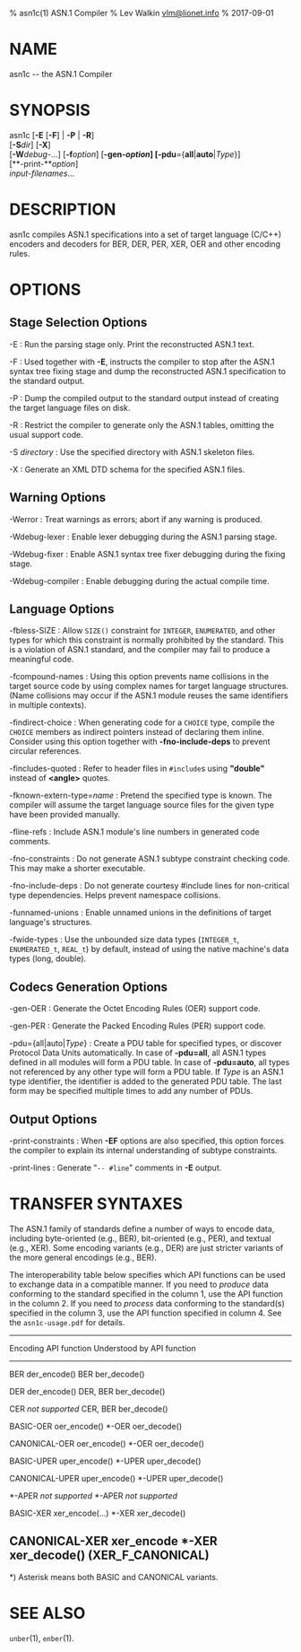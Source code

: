 % asn1c(1) ASN.1 Compiler
% Lev Walkin <vlm@lionet.info>
% 2017-09-01

# NAME

asn1c -- the ASN.1 Compiler

# SYNOPSIS

asn1c [**-E** [**-F**] | **-P** | **-R**] \
      [**-S***dir*] [**-X**] \
      [**-W***debug-*...] [**-f***option*] [**-gen-***option*] 
      [**-pdu**={**all**|**auto**|*Type*}] \
      [**-print-***option*] \
      *input-filenames*...

# DESCRIPTION

asn1c compiles ASN.1 specifications into a set of
target language (C/C++) encoders and decoders for BER, DER, PER, XER, OER
and other encoding rules.

# OPTIONS

## Stage Selection Options

-E
:   Run the parsing stage only. Print the reconstructed ASN.1 text.

-F
:   Used together with **-E**,
    instructs the compiler to stop after the ASN.1 syntax
    tree fixing stage and dump the reconstructed ASN.1 specification
    to the standard output.

-P
:   Dump the compiled output to the standard output instead of creating the
    target language files on disk.

-R
:   Restrict the compiler to generate only the ASN.1 tables,
    omitting the usual support code.

-S *directory*
:   Use the specified directory with ASN.1 skeleton files.

-X
:   Generate an XML DTD schema for the specified ASN.1 files.

## Warning Options

-Werror
:   Treat warnings as errors; abort if any warning is produced.

-Wdebug-lexer
:   Enable lexer debugging during the ASN.1 parsing stage.

-Wdebug-fixer
:   Enable ASN.1 syntax tree fixer debugging during the fixing stage.

-Wdebug-compiler
:   Enable debugging during the actual compile time.

## Language Options

-fbless-SIZE
:   Allow `SIZE()` constraint for `INTEGER`, `ENUMERATED`,
    and other types for which this constraint is normally prohibited
    by the standard.
    This is a violation of ASN.1 standard, and the compiler may
    fail to produce a meaningful code.

-fcompound-names
:   Using this option prevents name collisions in the target source code
    by using complex names for target language structures.
    (Name collisions may occur if the ASN.1 module reuses the same identifiers
    in multiple contexts).

-findirect-choice
:   When generating code for a `CHOICE` type, compile the `CHOICE` members
    as indirect pointers instead of declaring them inline.
    Consider using this option together with **-fno-include-deps**
    to prevent circular references.

-fincludes-quoted
:   Refer to header files in `#include`s using **"**double**"** instead of **\<**angle**>** quotes.

-fknown-extern-type=*name*
:   Pretend the specified type is known.
    The compiler will assume the target language source files
    for the given type have been provided manually.

-fline-refs
:   Include ASN.1 module's line numbers in generated code comments.

-fno-constraints
:   Do not generate ASN.1 subtype constraint checking code.
    This may make a shorter executable.

-fno-include-deps
:   Do not generate courtesy #include lines for non-critical type dependencies.
    Helps prevent namespace collisions.

-funnamed-unions
:   Enable unnamed unions in the definitions of target language's structures.

-fwide-types
:   Use the unbounded size data types (`INTEGER_t`, `ENUMERATED_t`, `REAL_t`)
    by default, instead of using the native machine's data types (long, double).

## Codecs Generation Options

-gen-OER
:   Generate the Octet Encoding Rules (OER) support code.

-gen-PER
:   Generate the Packed Encoding Rules (PER) support code.

-pdu={all|auto|*Type*}
:   Create a PDU table for specified types, or discover Protocol Data Units
    automatically. In case of **-pdu=all**,
    all ASN.1 types defined in all modules will form a PDU table.
    In case of **-pdu=auto**, all types not referenced by any other type will
    form a PDU table.
    If *Type* is an ASN.1 type identifier, the identifier is added to
    the generated PDU table.
    The last form may be specified multiple times to add any number of PDUs.

## Output Options

-print-constraints
:   When **-EF** options are also specified,
    this option forces the compiler to explain its internal understanding
    of subtype constraints.

-print-lines
:   Generate "`-- #line`" comments in **-E** output.

# TRANSFER SYNTAXES

The ASN.1 family of standards define a number of ways to encode data,
including byte-oriented (e.g., BER), bit-oriented (e.g., PER),
and textual (e.g., XER). Some encoding variants (e.g., DER) are just stricter
variants of the more general encodings (e.g., BER).

The interoperability table below specifies which API functions can be used
to exchange data in a compatible manner. If you need to _produce_ data
conforming to the standard specified in the column 1,
use the API function in the column 2.
If you need to _process_ data conforming to the standard(s) specified in the
column 3, use the API function specified in column 4.
See the `asn1c-usage.pdf` for details.

-------------------------------------------------------------
Encoding       API function       Understood by API function
-------------- ------------------ ------------- -------------
BER            der_encode()       BER           ber_decode()

DER            der_encode()       DER, BER      ber_decode()

CER            _not supported_    CER, BER      ber_decode()

BASIC-OER      oer_encode()       *-OER         oer_decode()

CANONICAL-OER  oer_encode()       *-OER         oer_decode()

BASIC-UPER     uper_encode()      *-UPER        uper_decode()

CANONICAL-UPER uper_encode()      *-UPER        uper_decode()

*-APER         _not supported_    *-APER        _not supported_

BASIC-XER      xer_encode(...)    *-XER         xer_decode()

CANONICAL-XER  xer_encode         *-XER         xer_decode()
               (XER_F_CANONICAL)
-------------------------------------------------------------

*) Asterisk means both BASIC and CANONICAL variants.


# SEE ALSO

`unber`(1), `enber`(1).

